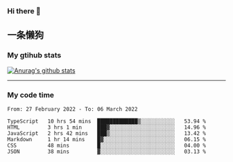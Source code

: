 ### Hi there 👋

## 一条懒狗
<!--
**kiss-me-quickly/kiss-me-quickly** is a ✨ _special_ ✨ repository because its `README.md` (this file) appears on your GitHub profile.

Here are some ideas to get you started:

- 🔭 I’m currently working on ...
- 🌱 I’m currently learning ...
- 👯 I’m looking to collaborate on ...
- 🤔 I’m looking for help with ...
- 💬 Ask me about ...
- 📫 How to reach me: ...
- 😄 Pronouns: ...
- ⚡ Fun fact: ...
-->


### My gtihub stats

[![Anurag's github stats](https://github-readme-stats.vercel.app/api?username=kiss-me-quickly)](https://github.com/anuraghazra/github-readme-stats)

***

### My code time

<!--START_SECTION:waka-->

```text
From: 27 February 2022 - To: 06 March 2022

TypeScript   10 hrs 54 mins  █████████████▒░░░░░░░░░░░   53.94 %
HTML         3 hrs 1 min     ███▓░░░░░░░░░░░░░░░░░░░░░   14.96 %
JavaScript   2 hrs 42 mins   ███▒░░░░░░░░░░░░░░░░░░░░░   13.42 %
Markdown     1 hr 14 mins    █▓░░░░░░░░░░░░░░░░░░░░░░░   06.15 %
CSS          48 mins         █░░░░░░░░░░░░░░░░░░░░░░░░   04.00 %
JSON         38 mins         ▓░░░░░░░░░░░░░░░░░░░░░░░░   03.13 %
```

<!--END_SECTION:waka-->
